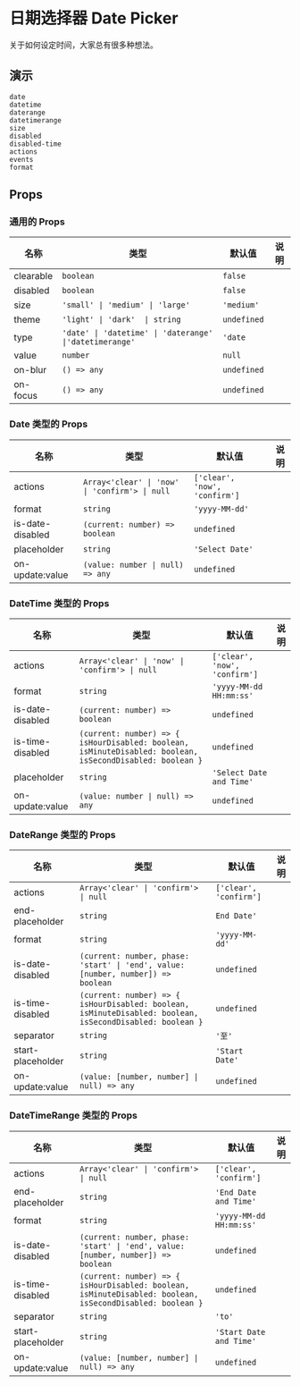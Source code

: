 # 日期选择器 Date Picker
关于如何设定时间，大家总有很多种想法。

## 演示
```demo
date
datetime
daterange
datetimerange
size
disabled
disabled-time
actions
events
format
```

## Props
### 通用的 Props
|名称|类型|默认值|说明|
|-|-|-|-|
|clearable|`boolean`|`false`||
|disabled|`boolean`|`false`||
|size|`'small' \| 'medium' \| 'large'`|`'medium'`||
|theme|`'light' \| 'dark'  \| string`|`undefined`||
|type|`'date' \| 'datetime' \| 'daterange' \|'datetimerange'`|`'date`||
|value|`number`|`null`||
|on-blur|`() => any`|`undefined`||
|on-focus|`() => any`|`undefined`||

### Date 类型的 Props
|名称|类型|默认值|说明|
|-|-|-|-|
|actions|`Array<'clear' \| 'now' \| 'confirm'> \| null`|`['clear', 'now', 'confirm']`||
|format|`string`|`'yyyy-MM-dd'`||
|is-date-disabled|`(current: number) => boolean`|`undefined`||
|placeholder|`string`|`'Select Date'`||
|on-update:value|`(value: number \| null) => any`|`undefined`||

### DateTime 类型的 Props
|名称|类型|默认值|说明|
|-|-|-|-|
|actions|`Array<'clear' \| 'now' \| 'confirm'> \| null`|`['clear', 'now', 'confirm']`||
|format|`string`|`'yyyy-MM-dd HH:mm:ss'`||
|is-date-disabled|`(current: number) => boolean`|`undefined`||
|is-time-disabled|`(current: number) => { isHourDisabled: boolean, isMinuteDisabled: boolean, isSecondDisabled: boolean }`|`undefined`||
|placeholder|`string`|`'Select Date and Time'`||
|on-update:value|`(value: number \| null) => any`|`undefined`||

### DateRange 类型的 Props
|名称|类型|默认值|说明|
|-|-|-|-|
|actions|`Array<'clear' \| 'confirm'> \| null`|`['clear', 'confirm']`||
|end-placeholder|`string`|`End Date'`||
|format|`string`|`'yyyy-MM-dd'`||
|is-date-disabled|`(current: number, phase: 'start' \| 'end', value: [number, number]) => boolean`|`undefined`||
|is-time-disabled|`(current: number) => { isHourDisabled: boolean, isMinuteDisabled: boolean, isSecondDisabled: boolean }`|`undefined`||
|separator|`string`|`'至'`||
|start-placeholder|`string`|`'Start Date'`||
|on-update:value|`(value: [number, number] \| null) => any`|`undefined`||

### DateTimeRange 类型的 Props
|名称|类型|默认值|说明|
|-|-|-|-|
|actions|`Array<'clear' \| 'confirm'> \| null`|`['clear', 'confirm']`||
|end-placeholder|`string`|`'End Date and Time'`||
|format|`string`|`'yyyy-MM-dd HH:mm:ss'`||
|is-date-disabled|`(current: number, phase: 'start' \| 'end', value: [number, number]) => boolean`|`undefined`||
|is-time-disabled|`(current: number) => { isHourDisabled: boolean, isMinuteDisabled: boolean, isSecondDisabled: boolean }`|`undefined`||
|separator|`string`|`'to'`||
|start-placeholder|`string`|`'Start Date and Time'`||
|on-update:value|`(value: [number, number] \| null) => any`|`undefined`||
